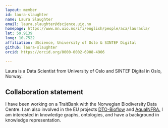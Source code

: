 ```yaml
---
layout: member
id: laura-slaughter
name: Laura Slaughter
email: laura.slaughter@dscience.uio.no
homepage: https://www.mn.uio.no/ifi/english/people/aca/laurasla/
lat: 59.9139
long: 10.7522
affiliation: dScience, University of Oslo & SINTEF Digital 
github: laura-slaughter
orcid: https://orcid.org/0000-0002-6908-4906

---
```


Laura is a Data Scientist from University of Oslo and SINTEF Digital in Oslo, Norway.

## Collaboration statement
I have been working on a TraitBank with the Norwegian Biodiversity Data Centre. I am also involved in the EU projects [DTO-Bioflow](https://dto-bioflow.eu) and [AquaINFRA.](https://aquainfra.eu) 
I am interested in knowledge graphs, ontologies, and have a background in knowledge representation. 
